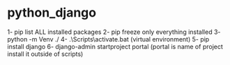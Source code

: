 # python_django
1- pip list  ALL installed packages
2- pip freeze only everything installed 
3- python -m Venv ./
4- .\Scripts\activate.bat (virtual environment)
5- pip install django
6- django-admin startproject portal  (portal is name of project install it outside of scripts)